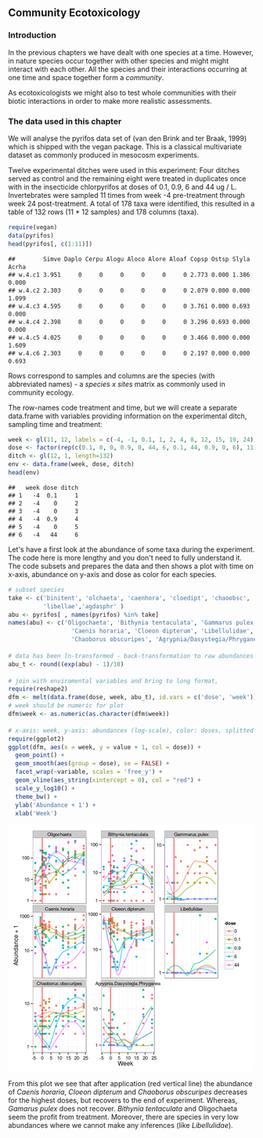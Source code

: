 

## Community Ecotoxicology

### Introduction

In the previous chapters we have dealt with one species at a time.
However, in nature species occur together with other species and might might interact with each other.
All the species and their interactions occurring at one time and space together form a *community*.

As ecotoxicologists we might also to test whole communities with their biotic interactions in order to make more realistic assessments.



### The data used in this chapter
We will analyse the pyrifos data set of (van den
Brink and ter
Braak, 1999) 
which is shipped with the vegan package. 
This is a classical multivariate dataset as commonly produced in mesocosm experiments.

Twelve experimental ditches were used in this experiment: 
Four ditches served as control and the remaining eight were treated in duplicates 
once with in the insecticide chlorpyrifos at doses of 0.1, 0.9, 6 and 44 ug / L. 
Invertebrates were sampled 11 times from week -4 pre-treatment through week 24 post-treatment. 
A total of 178 taxa were identified, this resulted in a table  of 132 rows 
(11 * 12 samples) and 178 columns (taxa).


```r
require(vegan)
data(pyrifos)
head(pyrifos[, c(1:11)])
```

```
##        Simve Daplo Cerpu Alogu Aloco Alore Aloaf Copsp Ostsp Slyla Acrha
## w.4.c1 3.951     0     0     0     0     0     0 2.773 0.000 1.386 0.000
## w.4.c2 2.303     0     0     0     0     0     0 2.079 0.000 0.000 1.099
## w.4.c3 4.595     0     0     0     0     0     0 3.761 0.000 0.693 0.000
## w.4.c4 2.398     0     0     0     0     0     0 3.296 0.693 0.000 0.000
## w.4.c5 4.025     0     0     0     0     0     0 3.466 0.000 0.000 1.609
## w.4.c6 2.303     0     0     0     0     0     0 2.197 0.000 0.000 0.693
```


Rows correspond to samples and columns are the species (with abbreviated names) - a *species x sites* matrix as commonly used in community ecology.

The row-names code treatment and time, but we will create a separate data.frame with variables providing information on the experimental ditch, sampling time and treatment: 



```r
week <- gl(11, 12, labels = c(-4, -1, 0.1, 1, 2, 4, 8, 12, 15, 19, 24))
dose <- factor(rep(c(0.1, 0, 0, 0.9, 0, 44, 6, 0.1, 44, 0.9, 0, 6), 11))
ditch <- gl(12, 1, length=132)
env <- data.frame(week, dose, ditch)
head(env)
```

```
##   week dose ditch
## 1   -4  0.1     1
## 2   -4    0     2
## 3   -4    0     3
## 4   -4  0.9     4
## 5   -4    0     5
## 6   -4   44     6
```

Let's have a first look at the abundance of some taxa during the experiment.
The code here is more lengthy and you don't need to fully understand it.
The code subsets and prepares the data and then shows a plot with time on x-axis, 
abundance on y-axis and dose as color for each species.




```r
# subset species
take <- c('binitent', 'olchaeta', 'caenhora', 'cloedipt', 'chaoobsc',  'gammpule', 
          'libellae','agdasphr' )
abu <- pyrifos[ , names(pyrifos) %in% take]
names(abu) <- c('Oligochaeta', 'Bithynia tentaculata', 'Gammarus pulex', 
                  'Caenis horaria', 'Cloeon dipterum', 'Libellulidae', 
                  'Chaoborus obscuripes', 'Agrypnia/Dasystegia/Phryganea')

# data has been ln-transformed - back-transformation to raw abundances
abu_t <- round((exp(abu) - 1)/10)

# join with enviromental variables and bring to long format,
require(reshape2)
dfm <- melt(data.frame(dose, week, abu_t), id.vars = c('dose', 'week'))  
# week should be numeric for plot
dfm$week <- as.numeric(as.character(dfm$week))

# x-axis: week, y-axis: abundances (log-scale), color: doses, splitted by taxon)
require(ggplot2)
ggplot(dfm, aes(x = week, y = value + 1, col = dose)) +
  geom_point() +
  geom_smooth(aes(group = dose), se = FALSE) +
  facet_wrap(~variable, scales = 'free_y') +
  geom_vline(aes_string(xintercept = 0), col = "red") +
  scale_y_log10() +
  theme_bw() +
  ylab('Abundance + 1') +
  xlab('Week')
```

![plot of chunk pyrifos_raw_plot](figure/pyrifos_raw_plot-1.png) 

From this plot we see that after application (red vertical line) the abundance of 
*Caenis horaria*, *Cloeon dipterum* and *Chaoborus obscuripes* decreases for the highest doses,
but recovers to the end of experiment.
Whereas, *Gamarus pulex* does not recover. 
*Bithynia tentaculata* and Oligochaeta seem the profit from treatment.
Moreover, there are species in very low abundances where we cannot make any inferences (like *Libellulidae*).
